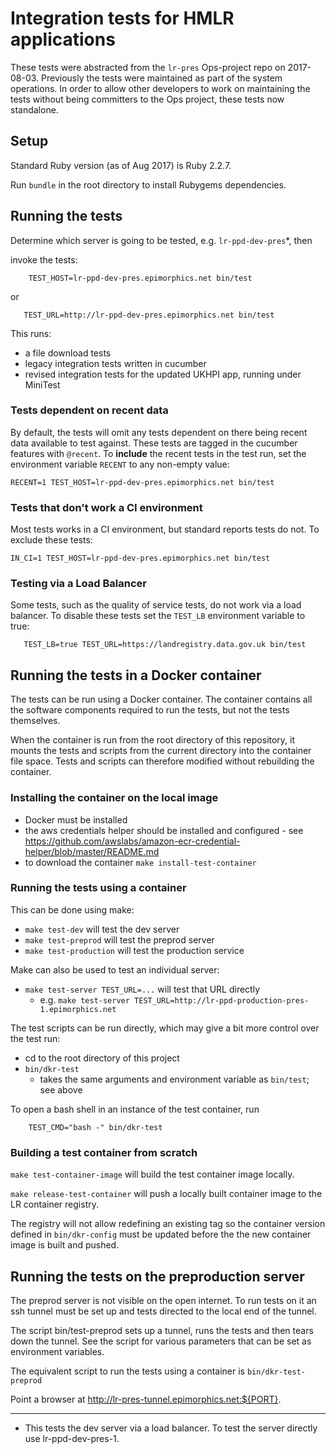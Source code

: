 # Integration tests for HMLR applications

These tests were abstracted from the `lr-pres` Ops-project repo on 2017-08-03.
Previously the tests were maintained as part of the system operations. In order
to allow other developers to work on maintaining the tests without being
committers to the Ops project, these tests now standalone.

## Setup

Standard Ruby version (as of Aug 2017) is Ruby 2.2.7.

Run `bundle` in the root directory to install Rubygems dependencies.

## Running the tests

Determine which server is going to be tested, e.g. `lr-ppd-dev-pres`*, then

invoke the tests:
```
    TEST_HOST=lr-ppd-dev-pres.epimorphics.net bin/test
```
or
```
   TEST_URL=http://lr-ppd-dev-pres.epimorphics.net bin/test
```

This runs:

* a file download tests
* legacy integration tests written in cucumber
* revised integration tests for the updated UKHPI app, running under MiniTest

### Tests dependent on recent data

By default, the tests will omit any tests dependent on there being recent data
available to test against. These tests are tagged in the cucumber features with
`@recent`. To **include** the recent tests in the test run, set the environment
variable `RECENT` to any non-empty value:

    RECENT=1 TEST_HOST=lr-ppd-dev-pres.epimorphics.net bin/test
    
### Tests that don't work a CI environment

Most tests works in a CI environment, but standard reports tests do not.  To exclude
these tests:

    IN_CI=1 TEST_HOST=lr-ppd-dev-pres.epimorphics.net bin/test

### Testing via a Load Balancer

Some tests, such as the quality of service tests, do not work via a load balancer.
To disable these tests set the `TEST_LB` environment variable to true:
```
   TEST_LB=true TEST_URL=https://landregistry.data.gov.uk bin/test
```

## Running the tests in a Docker container

The tests can be run using a Docker container. The container contains all the
software components required to run the tests, but not the tests themselves.

When the container is run from the root directory of this repository, it mounts
the tests and scripts from the current directory into the container file
space.  Tests and scripts can therefore modified without rebuilding the container.

### Installing the container on the local image

- Docker must be installed
- the aws credentials helper should be installed and configured - 
  see https://github.com/awslabs/amazon-ecr-credential-helper/blob/master/README.md
- to download the container `make install-test-container`

### Running the tests using a container

This can be done using make:

- `make test-dev` will test the dev server
- `make test-preprod` will test the preprod server
- `make test-production` will test the production service

Make can also be used to test an individual server:

- `make test-server TEST_URL=...` will test that URL directly
   - e.g. `make test-server TEST_URL=http://lr-ppd-production-pres-1.epimorphics.net`

The test scripts can be run directly, which may give a bit more control over the test run:

- cd to the root directory of this project
- `bin/dkr-test`
     - takes the same arguments and environment variable as `bin/test`; see above

To open a bash shell in an instance of the test container, run

```
    TEST_CMD="bash -" bin/dkr-test
```

### Building a test container from scratch

`make test-container-image` will build the test container image locally.

`make release-test-container` will push a locally built container image to the LR container registry.

The registry will not allow redefining an existing tag
so the container version defined in `bin/dkr-config` must be updated before the
the new container image is built and pushed.

## Running the tests on the preproduction server

The preprod server is not visible on the open internet.  To run tests on it an
ssh tunnel must be set up and tests directed to the local end of the tunnel.

The script bin/test-preprod sets up a tunnel, runs the tests and then tears down the tunnel.
See the script for various parameters that can be set as environment variables.

The equivalent script to run the tests using a container is `bin/dkr-test-preprod`

Point a browser at http://lr-pres-tunnel.epimorphics.net:${PORT}.

----------------

* This tests the dev server via a load balancer.  To test the server directly use
lr-ppd-dev-pres-1.

